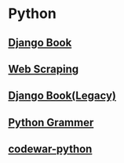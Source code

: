 # Python

## [Django Book](./Django%20Book.md)
## [Web Scraping](./WebScraping.md)
## [Django Book(Legacy)](https://github.com/Monsoir/Notes/blob/master/Python/Django%20Book%20notes.md)
## [Python Grammer](https://github.com/Monsoir/Notes/blob/master/Python/Grammer.md)
## [codewar-python](https://github.com/Monsoir/Notes/blob/master/Python/codewar-python.md)

